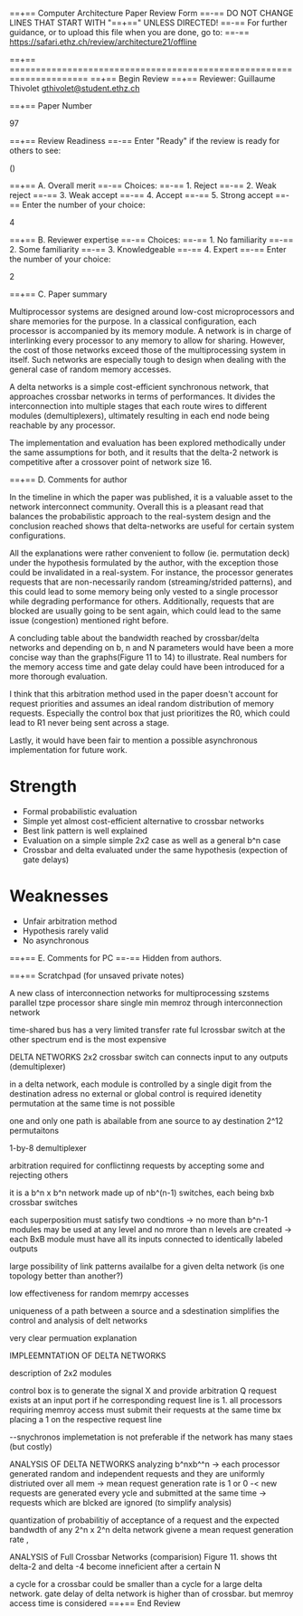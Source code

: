 ==+== Computer Architecture Paper Review Form
==-== DO NOT CHANGE LINES THAT START WITH "==+==" UNLESS DIRECTED!
==-== For further guidance, or to upload this file when you are done, go to:
==-== https://safari.ethz.ch/review/architecture21/offline

==+== =====================================================================
==+== Begin Review
==+== Reviewer: Guillaume Thivolet <gthivolet@student.ethz.ch>

==+== Paper Number

97

==+== Review Readiness
==-== Enter "Ready" if the review is ready for others to see:

()

==+== A. Overall merit
==-== Choices:
==-==    1. Reject
==-==    2. Weak reject
==-==    3. Weak accept
==-==    4. Accept
==-==    5. Strong accept
==-== Enter the number of your choice:

4

==+== B. Reviewer expertise
==-== Choices:
==-==    1. No familiarity
==-==    2. Some familiarity
==-==    3. Knowledgeable
==-==    4. Expert
==-== Enter the number of your choice:

2

==+== C. Paper summary

Multiprocessor systems are designed around low-cost microprocessors and share memories for the purpose. In a classical configuration, each processor is accompanied by its memory module. A network is in charge of interlinking every processor to any memory to allow for sharing. However, the cost of those networks exceed those of the multiprocessing system in itself. Such networks are especially tough to design when dealing with the general case of random memory accesses.

A delta networks is a simple cost-efficient synchronous network, that  approaches crossbar networks in terms of performances. It divides the interconnection into multiple stages that each route wires to different modules (demultiplexers), ultimately resulting in each end node being reachable by any processor.

The implementation and evaluation has been explored methodically under the same assumptions for both, and it results that the delta-2 network is competitive after a crossover point of network size 16.


==+== D. Comments for author

In the timeline in which the paper was published, it is a valuable asset to the network interconnect community. Overall this is a pleasant read that balances the probabilistic approach to the real-system design and the conclusion reached shows that delta-networks are useful for certain system configurations.

All the explanations were rather convenient to follow (ie. permutation deck) under the hypothesis formulated by the author, with the exception those could be invalidated in a real-system. For instance, the processor generates requests that are non-necessarily random (streaming/strided patterns), and this could lead to some memory being only vested to a single processor while degrading performance for others. Additionally, requests that are blocked are usually going to be sent again, which could lead to the same issue (congestion) mentioned right before.

A concluding table about the bandwidth reached by crossbar/delta networks and depending on b, n and N parameters would have been a more concise way than the graphs(Figure 11 to 14) to illustrate. Real numbers for the memory access time and gate delay could have been introduced for a more thorough evaluation.

I think that this arbitration method used in the paper doesn't account for request priorities and assumes an ideal random distribution of memory requests. Especially the control box that just prioritizes the R0, which could lead to R1 never being sent across a stage.

Lastly, it would have been fair to mention a possible asynchronous implementation for future work.

# Strength

- Formal probabilistic evaluation
- Simple yet almost cost-efficient alternative to crossbar networks
- Best link pattern is well explained
- Evaluation on a simple simple 2x2 case as well as a general b^n case
- Crossbar and delta evaluated under the same hypothesis (expection of gate delays)

# Weaknesses

- Unfair arbitration method
- Hypothesis rarely valid
- No asynchronous

==+== E. Comments for PC
==-== Hidden from authors.

==+== Scratchpad (for unsaved private notes)

A new class of interconnection networks for multiprocessing szstems
parallel tzpe processor 
share  single min memroz through interconnection network

time-shared bus has a very limited transfer rate
ful lcrossbar switch at the other spectrum end is the most expensive

DELTA NETWORKS
2x2 crossbar switch can connects input to any outputs (demultiplexer)

in a delta network, each module is controlled by a single digit from the destination adress
no external or global control is required
idenetity permutation at the same time is not possible

one and only one path is abailable from ane source to ay destination
2^12 permutaitons

1-by-8 demultiplexer

arbitration required for conflictinng requests by accepting some and rejecting others

it is a b^n x b^n network made up of nb^(n-1) switches, each being bxb crossbar switches

each superposition must satisfy two condtions
-> no more than b^n-1 modules may be used at any level and no mrore than n levels are created
-> each BxB module must have all its inputs connected to identically labeled outputs

large possibility of link patterns availalbe for a given delta network (is one topology better than another?)


low effectiveness for random memrpy accesses

uniqueness of a path between a source and a sdestination simplifies the control and analysis of delt networks

very clear permuation explanation

IMPLEEMNTATION OF DELTA NETWORKS

description of 2x2 modules

control box is to generate the signal X and provide arbitration 
Q request exists at an input port if he corresponding request line is 1.
all processors requiring memroy access must submit their requests at the same time bx placing a 1 on the respective request line


--snychronos implemetation is not preferable if the network has many staes (but costly)

ANALYSIS OF DELTA NETWORKS
analyzing b^nxb^^n
-> each processor generated random and independent requests and they are uniformly distriuted over all mem
->  mean request generation rate is 1 or 0
-< new requests are generated every ycle and submitted at the same time
-> requests which are blcked are ignored (to simplify analysis)

quantization of probabilitiy of acceptance of a request and the expected bandwdth of any 2^n x 2^n delta network givene a mean request generation rate ,

ANALYSIS of Full Crossbar Networks (comparision)
Figure 11. shows tht delta-2 and delta -4 become inneficient after a certain N 

a cycle for a crossbar could be smaller than a cycle for a large delta network. gate delay of delta network is higher than of crossbar. but memroy access time is considered 
==+== End Review

